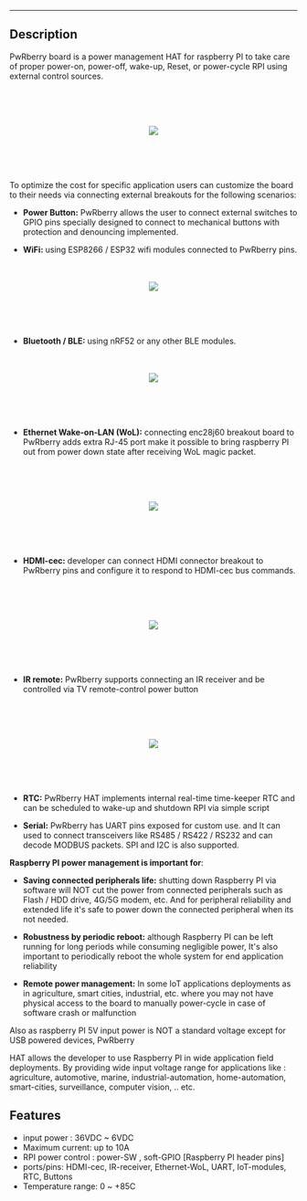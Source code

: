 
---


## Description

PwRberry board is a power management HAT for raspberry PI to take care of proper power-on, power-off, wake-up, Reset, or power-cycle RPI using external control sources.

\
&nbsp;
\
&nbsp;

<p align="center">
<img src="https://user-images.githubusercontent.com/58411599/123131621-251b0f00-d44e-11eb-9ba9-3fcc5851ea36.png" />
</p>

\
&nbsp;
\
&nbsp;


To optimize the cost for specific application users can customize the board to their needs via connecting external breakouts for the following scenarios:

- **Power Button:** PwRberry allows the user to connect external switches to GPIO pins specially designed to connect to mechanical buttons with protection and denouncing implemented.


- **WiFi:** using ESP8266 / ESP32 wifi modules connected to PwRberry pins.
\
&nbsp;
\
&nbsp;

<p align="center">
<img src="https://user-images.githubusercontent.com/58411599/123131606-22201e80-d44e-11eb-8fef-258fe750e7a5.png" /> 
</p>

\
&nbsp;
\
&nbsp;
 
  
- **Bluetooth / BLE:** using nRF52 or any other BLE modules.
\
&nbsp;
\
&nbsp;

<p align="center">
<img src="https://user-images.githubusercontent.com/58411599/123131591-1df40100-d44e-11eb-8ea5-66804fe1872c.png" /> 
</p>

\
&nbsp;
\
&nbsp;
  
  

- **Ethernet Wake-on-LAN (WoL):** connecting enc28j60 breakout board to PwRberry adds extra RJ-45 port make it possible  to bring raspberry PI out from power down state after receiving WoL magic packet.

\
&nbsp;
\
&nbsp;

<p align="center">
<img src="https://user-images.githubusercontent.com/58411599/123131597-1fbdc480-d44e-11eb-9542-eba984727c35.png" /> 
</p>

\
&nbsp;
\
&nbsp;

- **HDMI-cec:** developer can connect HDMI connector breakout to PwRberry pins and configure it to respond to HDMI-cec bus commands.

\
&nbsp;
\
&nbsp;

<p align="center">
<img src="https://user-images.githubusercontent.com/58411599/123131599-20565b00-d44e-11eb-995e-36625f8c4348.png" /> 
</p>
 
\
&nbsp;
\
&nbsp;


- **IR remote:** PwRberry supports connecting an IR receiver and be controlled via TV remote-control power button 

\
&nbsp;
\
&nbsp;
<p align="center">
<img src="https://user-images.githubusercontent.com/58411599/123131605-21878800-d44e-11eb-8453-e4e9e5656e5a.png" /> 
</p>

\
&nbsp;
\
&nbsp;


- **RTC:** PwRberry HAT implements internal real-time time-keeper RTC and can be scheduled to wake-up and shutdown RPI via simple script

- **Serial:** PwRberry has UART pins exposed for custom use. and It can used to connect transceivers like RS485 / RS422 / RS232 and can decode MODBUS packets. SPI and I2C is also supported.



**Raspberry PI power management is important for**: 

- **Saving connected peripherals life:** shutting down Raspberry PI via software will NOT cut the power from connected peripherals such as Flash / HDD drive, 4G/5G modem, etc. And for peripheral reliability and extended life it's safe to power down the connected peripheral when its not needed.

- **Robustness by periodic reboot:** although Raspberry PI can be left running for long periods while consuming negligible power, It's also important to periodically reboot the whole system for end application reliability

- **Remote power management:** In some IoT applications deployments as in agriculture, smart cities, industrial, etc. where you may not have physical access to the board to manually power-cycle  in case of software crash or malfunction

Also as raspberry PI 5V input power is NOT a standard voltage except for USB powered devices, PwRberry


HAT allows the developer to use Raspberry PI in wide application field deployments. By providing wide input voltage range for applications like : agriculture, automotive, marine, industrial-automation, home-automation, smart-cities, surveillance, computer vision, .. etc.



## Features

- input power :  36VDC ~ 6VDC
- Maximum current: up to 10A  
- RPI power control : power-SW , soft-GPIO [Raspberry PI header pins] 
- ports/pins: HDMI-cec, IR-receiver, Ethernet-WoL, UART, IoT-modules, RTC, Buttons
- Temperature range: 0 ~ +85C






